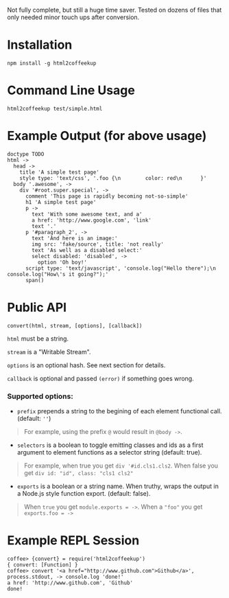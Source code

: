 Not fully complete, but still a huge time saver. Tested on dozens of files that only needed minor touch ups after conversion.

# Installation

```
npm install -g html2coffeekup
```

# Command Line Usage

```
html2coffeekup test/simple.html
```

# Example Output (for above usage)

```
doctype TODO
html ->
  head ->
    title 'A simple test page'
    style type: 'text/css', '.foo {\n        color: red\n      }'
  body '.awesome', ->
    div '#root.super.special', ->
      comment 'This page is rapidly becoming not-so-simple'
      h1 'A simple test page'
      p ->
        text 'With some awesome text, and a'
        a href: 'http://www.google.com', 'link'
        text '.'
      p '#paragraph_2', ->
        text 'And here is an image:'
        img src: 'fake/source', title: 'not really'
        text 'As well as a disabled select:'
        select disabled: 'disabled', ->
          option 'Oh boy!'
      script type: 'text/javascript', 'console.log("Hello there");\n        console.log("How\'s it going?");'
      span()
```

# Public API

`convert(html, stream, [options], [callback])`

`html` must be a string.

`stream` is a "Writable Stream".

`options` is an optional hash. See next section for details.

`callback` is optional and passed `(error)` if something goes wrong.

### Supported options:

* `prefix` prepends a string to the begining of each element functional call. (default: `''`)

> For example, using the prefix `@` would result in `@body ->`.

*  `selectors` is a boolean to toggle emitting classes and ids as a first argument to element functions as a selector string (default: true).

> For example, when true you get `div '#id.cls1.cls2`. When false you get `div id: "id", class: "cls1 cls2"`

*  `exports` is a boolean or a string name. When truthy, wraps the output in a Node.js style function export. (default: false).

> When `true` you get `module.exports = ->`. When a `"foo"` you get `exports.foo = ->`

# Example REPL Session

```
coffee> {convert} = require('html2coffeekup')
{ convert: [Function] }
coffee> convert '<a href="http://www.github.com">Github</a>', process.stdout, -> console.log 'done!'
a href: 'http://www.github.com', 'Github'
done!
```
